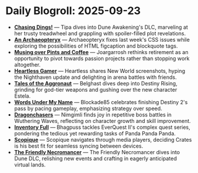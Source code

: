 # Daily Blogroll: 2025-09-23

- **[Chasing Dings!](https://chasingdings.com/2025/09/22/dune-awakening-apotheosis/)** — Tipa dives into Dune Awakening's DLC, marveling at her trusty treadwheel and grappling with spoiler-filled plot revelations.
- **[An Archaeopteryx](https://anarchaeopteryx.bearblog.dev/2025-09-22-bearblog-theme-css-v6/)** — Archaeopteryx fixes last week's CSS issues while exploring the possibilities of HTML figcaption and blockquote tags.
- **[Musing over Pints and Coffee](https://musingsoverpintsandcoffee.wordpress.com/2025/09/22/redefining-retirement/)** — Joargarrosh rethinks retirement as an opportunity to pivot towards passion projects rather than stopping work altogether.
- **[Heartless Gamer](http://www.heartlessgamer.com/2025/09/monday-screenshots-some-new-world-action.html)** — Heartless shares New World screenshots, hyping the Nighthaven update and delighting in arena battles with friends.
- **[Tales of the Aggronaut](https://aggronaut.com/2025/09/22/estela-get-and-battle-pass-done/)** — Belghast dives deep into Destiny Rising, grinding for god-tier weapons and gushing over the new character Estela.
- **[Words Under My Name](https://wordsundermyname.wordpress.com/2025/09/21/9-21-2025-play-smarter-not-harder/)** — Blockade85 celebrates finishing Destiny 2's pass by pacing gameplay, emphasizing strategy over speed.
- **[Dragonchasers](https://dragonchasers.com/2025/09/20/checking-in-on-my-wuthering-waves-progress/)** — Nimgimli finds joy in repetitive boss battles in Wuthering Waves, reflecting on character growth and skill improvement.
- **[Inventory Full](https://bhagpuss.blogspot.com/2025/09/have-you-done-that-little-job-i-gave.html)** — Bhagpuss tackles EverQuest II's complex quest series, pondering the tedious yet rewarding tasks of Panda Panda Panda.
- **[Scopique](https://scopique.com/2025/09/19/desktop-media-players-what-will-i-use/)** — Scopique navigates through media players, deciding Crates is his best fit for seamless syncing between devices.
- **[The Friendly Necromancer](https://thefriendlynecromancer.blogspot.com/2025/09/dune-dlc-one-and-done-but-we-aint-done.html)** — The Friendly Necromancer dives into Dune DLC, relishing new events and crafting in eagerly anticipated virtual lands.
